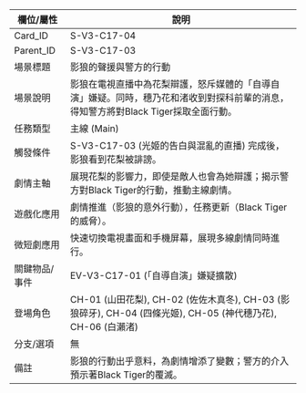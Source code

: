 | 欄位/屬性 | 說明 |
|---|---|
| Card_ID | S-V3-C17-04 |
| Parent_ID | S-V3-C17-03 |
| 場景標題 | 影狼的聲援與警方的行動 |
| 場景說明 | 影狼在電視直播中為花梨辯護，怒斥媒體的「自導自演」嫌疑。同時，穗乃花和渚收到對探科前輩的消息，得知警方將對Black Tiger採取全面行動。 |
| 任務類型 | 主線 (Main) |
| 觸發條件 | S-V3-C17-03 (光姬的告白與混亂的直播) 完成後，影狼看到花梨被誹謗。 |
| 劇情主軸 | 展現花梨的影響力，即使是敵人也會為她辯護；揭示警方對Black Tiger的行動，推動主線劇情。 |
| 遊戲化應用 | 劇情推進（影狼的意外行動），任務更新（Black Tiger的威脅）。 |
| 微短劇應用 | 快速切換電視畫面和手機屏幕，展現多線劇情同時進行。 |
| 關鍵物品/事件 | EV-V3-C17-01 (「自導自演」嫌疑擴散) |
| 登場角色 | CH-01 (山田花梨), CH-02 (佐佐木真冬), CH-03 (影狼碎牙), CH-04 (四條光姬), CH-05 (神代穗乃花), CH-06 (白瀨渚) |
| 分支/選項 | 無 |
| 備註 | 影狼的行動出乎意料，為劇情增添了變數；警方的介入預示著Black Tiger的覆滅。
